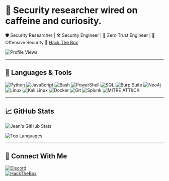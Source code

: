 # 👾 Security researcher wired on caffeine and curiosity.

🛡️ Security Researcher | 🛠️ Security Engineer | 🔐 Zero Trust Engineer | 🎯 Offensive Security
🔗 [Hack The Box](https://app.hackthebox.com/profile/2324447)

![Profile Views](https://komarev.com/ghpvc/?username=Jeanpt&label=Profile%20views&color=8A2BE2&style=flat)

---

## 🧰 Languages & Tools

![Python](https://img.shields.io/badge/-Python-05122A?style=flat&logo=python)
![JavaScript](https://img.shields.io/badge/-JavaScript-05122A?style=flat&logo=javascript)
![Bash](https://img.shields.io/badge/-Bash-05122A?style=flat&logo=gnu-bash)
![PowerShell](https://img.shields.io/badge/-PowerShell-05122A?style=flat&logo=powershell)
![SQL](https://img.shields.io/badge/-SQL-05122A?style=flat&logo=postgresql)
![Burp Suite](https://img.shields.io/badge/-Burp%20Suite-05122A?style=flat&logo=burpsuite)
![Neo4j](https://img.shields.io/badge/-Neo4j-05122A?style=flat&logo=neo4j)
![Linux](https://img.shields.io/badge/-Linux-05122A?style=flat&logo=linux)
![Kali Linux](https://img.shields.io/badge/-Kali%20Linux-05122A?style=flat&logo=kalilinux)
![Docker](https://img.shields.io/badge/-Docker-05122A?style=flat&logo=docker)
![Git](https://img.shields.io/badge/-Git-05122A?style=flat&logo=git)
![Splunk](https://img.shields.io/badge/-Splunk-05122A?style=flat&logo=splunk)
![MITRE ATT&CK](https://img.shields.io/badge/-MITRE%20ATT%26CK-05122A?style=flat)

---

## 📈 GitHub Stats

![Jean's GitHub Stats](https://github-readme-stats.vercel.app/api?username=Jeanpt&show_icons=true&theme=tokyonight&hide=issues&count_private=true)

![Top Languages](https://github-readme-stats.vercel.app/api/top-langs/?username=Jeanpt&layout=compact&theme=tokyonight)

---

## 🔗 Connect With Me

[![Discord](https://img.shields.io/badge/Discord-jean.xp-5865F2?style=flat&logo=discord&logoColor=white)](https://discord.com/users/jean.xp)  
[![HackTheBox](https://img.shields.io/badge/HackTheBox-Profile-9FEF00?style=flat&logo=hackthebox)](https://app.hackthebox.com/profile/2324447)
